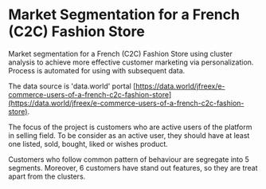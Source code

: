 # Market Segmentation for a French (C2C) Fashion Store

Market segmentation for a French (C2C) Fashion Store using cluster analysis to achieve more effective customer marketing via personalization. Process is automated for using with subsequent data. 

The data source is 'data.world' portal [https://data.world/jfreex/e-commerce-users-of-a-french-c2c-fashion-store](https://data.world/jfreex/e-commerce-users-of-a-french-c2c-fashion-store).  

The focus of the project is customers who are active users of the platform in selling field. To be consider as an active user, they should have at least one listed, sold, bought, liked or wishes product.  

Customers who follow common pattern of behaviour are segregate into 5 segments.  Moreover, 6 customers have stand out features, so they are treat apart from the clusters.     
